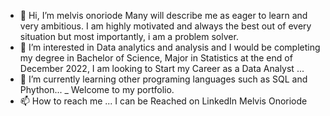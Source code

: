 - 👋 Hi, I’m melvis onoriode Many will describe me as eager to learn and very ambitious. I am highly motivated and always the best out of every situation but most importantly, i am a problem solver. 
- 👀 I’m interested in Data analytics and analysis and I would be completing my degree in Bachelor of Science, Major in Statistics at the end of December 2022, I am looking to Start my Career as a Data Analyst ...
- 🌱 I’m currently learning other programing languages such as SQL and Phython...
_    Welcome to my portfolio. 
- 📫 How to reach me ... I can be Reached on LinkedIn Melvis Onoriode

<!---
melvisonoriode/melvisonoriode is a ✨ special ✨ repository because its `README.md` (this file) appears on your GitHub profile.
You can click the Preview link to take a look at your changes.
--->
